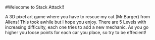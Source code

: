 #Welecome to Stack Attack!!

A 3D pixel art game where you have to rescue my cat (Mr.Burger) from Aliens! 
This took awhile but I hope you enjoy. 
There are 5 Levels with increasing difficulty, each one tries to add a new mechanic.
As you go higher you loose points for each car you place, so try to be effecient!  